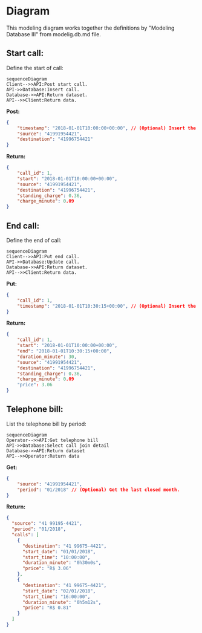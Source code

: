# Diagram
This modeling diagram works together the definitions by "Modeling Database III" from modelig.db.md file.

## Start call:
Define the start of call:

```mermaid
sequenceDiagram
Client-->>API:Post start call.
API->>Database:Insert call.
Database->>API:Return dataset.
API-->>Client:Return data.
```

**Post:**
```json
{
	"timestamp": "2018-01-01T10:00:00+00:00", // (Optional) Insert the current timestamp.
	"source": "41991954421",
	"destination": "41996754421"
}
```

**Return:**
```json
{
	"call_id": 1,
	"start": "2018-01-01T10:00:00+00:00",
	"source": "41991954421",
	"destination": "41996754421",
	"standing_charge": 0.36,
	"charge_minute": 0.09
}
```

## End call:
Define the end of call:

```mermaid
sequenceDiagram
Client-->>API:Put end call.
API->>Database:Update call.
Database->>API:Return dataset.
API-->>Client:Return data.
```

**Put:**
```json
{
	"call_id": 1,
	"timestamp": "2018-01-01T10:30:15+00:00", // (Optional) Insert the current timestamp.
}
```

**Return:**
```json
{
	"call_id": 1,
	"start": "2018-01-01T10:00:00+00:00",
	"end": "2018-01-01T10:30:15+00:00",
	"duration_minute": 30,
	"source": "41991954421",
	"destination": "41996754421",
	"standing_charge": 0.36,
	"charge_minute": 0.09
	"price": 3.06
}
```

## Telephone bill:
List the telephone bill by period:

```mermaid
sequenceDiagram
Operator-->>API:Get telephone bill
API->>Database:Select call join detail
Database->>API:Return dataset
API-->>Operator:Return data
```

**Get:**
```json
{
	"source": "41991954421",
	"period": "01/2018" // (Optional) Get the last closed month.
}
```
**Return:**
```json
{
  "source": "41 99195-4421",
  "period": "01/2018",
  "calls": [
    {
      "destination": "41 99675-4421",
      "start_date": "01/01/2018",
      "start_time": "10:00:00",
      "duration_minute": "0h30m0s",
      "price": "R$ 3.06"
    },
    {
      "destination": "41 99675-4421",
      "start_date": "02/01/2018",
      "start_time": "16:00:00",
      "duration_minute": "0h5m12s",
      "price": "R$ 0.81"
    }
  ]
}
```